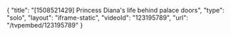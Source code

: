 {
    "title": "[1508521429] Princess Diana's life behind palace doors",
    "type": "solo",
    "layout": "iframe-static",
    "videoId": "123195789",
    "url": "\/tvpembed\/123195789"
}